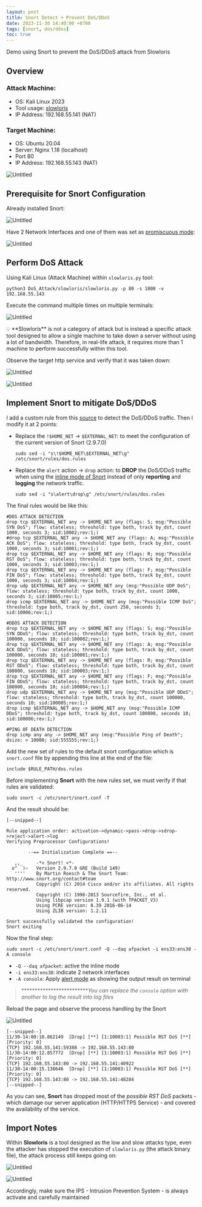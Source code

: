 ```yaml
---
layout: post
title: Snort Detect + Prevent DoS/DDoS
date: 2023-11-30 14:40:00 +0700
tags: [snort, dos/ddos]
toc: true
---
```


<p class="message">Demo using Snort to prevent the DoS/DDoS attack from Slowloris</p>

## Overview

### Attack Machine:

- OS: Kali Linux 2023
- Tool usage: [slowloris](https://github.com/gkbrk/slowloris)
- IP Address: 192.168.55.141 (NAT)

### Target Machine:

- OS: Ubuntu 20.04
- Server: Nginx 1.18 (localhost)
- Port 80
- IP Address: 192.168.55.143 (NAT)

![Untitled](/assets/Snort%20Detect%20+%20Prevent%20DoS%20DDoS/Untitled.png)

## Prerequisite for Snort Configuration

Already installed Snort:

![Untitled](/assets/Snort%20Detect%20+%20Prevent%20DoS%20DDoS/Untitled%201.png)

Have 2 Network Interfaces and one of them was set as [promiscuous mode](https://www.thegeekdiary.com/how-to-configure-interface-in-promiscuous-mode-in-centos-rhel/): 

![Untitled](/assets/Snort%20Detect%20+%20Prevent%20DoS%20DDoS/Untitled%202.png)

## Perform DoS Attack

Using Kali Linux (Attack Machine) within `slowloris.py` tool:

```
python3 DoS_Attack/slowloris/slowloris.py -p 80 -s 1000 -v 192.168.55.143
```

Execute the command multiple times on multiple terminals:

![Untitled](/assets/Snort%20Detect%20+%20Prevent%20DoS%20DDoS/Untitled%203.png)

<aside>
💡 **Slowloris** is not a category of attack but is instead a specific attack tool designed to allow a single machine to take down a server without using a lot of bandwidth. Therefore, in real-life attack, it requires more than 1 machine to perform successfully within this tool.

</aside>

Observe the target http service and verify that it was taken down:

![Untitled](/assets/Snort%20Detect%20+%20Prevent%20DoS%20DDoS/Untitled%204.png)

![Untitled](/assets/Snort%20Detect%20+%20Prevent%20DoS%20DDoS/Untitled%205.png)

## Implement Snort to mitigate DoS/DDoS

I add a custom rule from this [source](https://raw.githubusercontent.com/maj0rmil4d/snort-ddos-mitigation/main/dos.rules) to detect the DoS/DDoS traffic. Then I modify it at 2 points:

- Replace the `!$HOME_NET` → `$EXTERNAL_NET`: to meet the configuration of the current version of Snort (2.9.7.0)
    
    ```
    sudo sed -i "s\!$HOME_NET\$EXTERNAL_NET\g" /etc/snort/rules/dos.rules
    ```
    
- Replace the `alert` action → `drop` action: to **DROP** the DoS/DDoS traffic when using the [inline mode of Snort](https://sublimerobots.com/2016/02/snort-ips-inline-mode-on-ubuntu/) instead of only **reporting** and **logging** the network traffic.
    
    ```
    sudo sed -i "s\alert\drop\g" /etc/snort/rules/dos.rules
    ```
    

The final rules would be like this:

```
#DOS ATTACK DETECTION
drop tcp $EXTERNAL_NET any -> $HOME_NET any (flags: S; msg:"Possible SYN DoS"; flow: stateless; threshold: type both, track by_dst, count 1000, seconds 3; sid:10002;rev:1;)
#drop tcp $EXTERNAL_NET any -> $HOME_NET any (flags: A; msg:"Possible ACK DoS"; flow: stateless; threshold: type both, track by_dst, count 1000, seconds 3; sid:10001;rev:1;)
drop tcp $EXTERNAL_NET any -> $HOME_NET any (flags: R; msg:"Possible RST DoS"; flow: stateless; threshold: type both, track by_dst, count 1000, seconds 3; sid:10003;rev:1;)
drop tcp $EXTERNAL_NET any -> $HOME_NET any (flags: F; msg:"Possible FIN DoS"; flow: stateless; threshold: type both, track by_dst, count 1000, seconds 3; sid:10004;rev:1;)
drop udp $EXTERNAL_NET any -> $HOME_NET any (msg:"Possible UDP DoS"; flow: stateless; threshold: type both, track by_dst, count 1000, seconds 3; sid:10005;rev:1;)
drop icmp $EXTERNAL_NET any -> $HOME_NET any (msg:"Possible ICMP DoS"; threshold: type both, track by_dst, count 250, seconds 3; sid:10006;rev:1;)

#DDOS ATTACK DETECTION
drop tcp $EXTERNAL_NET any -> $HOME_NET any (flags: S; msg:"Possible SYN DDoS"; flow: stateless; threshold: type both, track by_dst, count 100000, seconds 10; sid:100002;rev:1;)
drop tcp $EXTERNAL_NET any -> $HOME_NET any (flags: A; msg:"Possible ACK DDoS"; flow: stateless; threshold: type both, track by_dst, count 100000, seconds 10; sid:100001;rev:1;)
drop tcp $EXTERNAL_NET any -> $HOME_NET any (flags: R; msg:"Possible RST DDoS"; flow: stateless; threshold: type both, track by_dst, count 100000, seconds 10; sid:100003;rev:1;)
drop tcp $EXTERNAL_NET any -> $HOME_NET any (flags: F; msg:"Possible FIN DDoS"; flow: stateless; threshold: type both, track by_dst, count 100000, seconds 10; sid:100004;rev:1;)
drop udp $EXTERNAL_NET any -> $HOME_NET any (msg:"Possible UDP DDoS"; flow: stateless; threshold: type both, track by_dst, count 100000, seconds 10; sid:100005;rev:1;)
drop icmp $EXTERNAL_NET any -> $HOME_NET any (msg:"Possible ICMP DDoS"; threshold: type both, track by_dst, count 100000, seconds 10; sid:100006;rev:1;)

#PING OF DEATH DETECTION
drop icmp any any -> $HOME_NET any (msg:"Possible Ping of Death"; dsize: > 10000; sid:555555;rev:1;)
```

Add the new set of rules to the default snort configuration which is `snort.conf` file by appending this line at the end of the file:

```
include $RULE_PATH/dos.rules
```

Before implementing **Snort** with the new rules set, we must verify if that rules are validated:

```
sudo snort -c /etc/snort/snort.conf -T
```

And the result should be:

```
[--snipped--]

Rule application order: activation->dynamic->pass->drop->sdrop->reject->alert->log
Verifying Preprocessor Configurations!

        --== Initialization Complete ==--

   ,,_     -*> Snort! <*-
  o"  )~   Version 2.9.7.0 GRE (Build 149) 
   ''''    By Martin Roesch & The Snort Team: http://www.snort.org/contact#team
           Copyright (C) 2014 Cisco and/or its affiliates. All rights reserved.
           Copyright (C) 1998-2013 Sourcefire, Inc., et al.
           Using libpcap version 1.9.1 (with TPACKET_V3)
           Using PCRE version: 8.39 2016-06-14
           Using ZLIB version: 1.2.11

Snort successfully validated the configuration!
Snort exiting
```

Now the final step:

```
sudo snort -c /etc/snort/snort.conf -Q --daq afpacket -i ens33:ens38 -A console
```

- `-Q --daq afpacket`: active the inline mode
- `-i ens33:ens38`: indicate 2 network interfaces
- `-A console`: Apply [alert mode](https://linuxhint.com/snort_alerts/) as showing the output result on terminal

> **************************You can replace the `console` option with another to log the result into log files*
> 

Reload the page and observe the process handling by the Snort

![Untitled](/assets/Snort%20Detect%20+%20Prevent%20DoS%20DDoS/Untitled%206.png)

```
[--snipped--]
11/30-14:00:10.862149  [Drop] [**] [1:10003:1] Possible RST DoS [**] [Priority: 0] 
{TCP} 192.168.55.141:59388 -> 192.168.55.143:80
11/30-14:00:12.857772  [Drop] [**] [1:10003:1] Possible RST DoS [**] [Priority: 0] 
{TCP} 192.168.55.143:80 -> 192.168.55.141:40922
11/30-14:00:15.136646  [Drop] [**] [1:10003:1] Possible RST DoS [**] [Priority: 0] 
{TCP} 192.168.55.143:80 -> 192.168.55.141:48284
[--snipped--]
```

As you can see, **Snort** has dropped most of the *possible RST DoS* packets - which damage our server application (HTTP/HTTPS Service) - and covered the availability of the service.

## Import Notes

Within **Slowloris** is a tool designed as the low and slow attacks type, even the attacker has stopped the execution of `slowloris.py` (the attack binary file), the attack process still keeps going on:

![Untitled](/assets/Snort%20Detect%20+%20Prevent%20DoS%20DDoS/Untitled%207.png)

![Untitled](/assets/Snort%20Detect%20+%20Prevent%20DoS%20DDoS/Untitled%208.png)

Accordingly, make sure the IPS - Intrusion Prevention System - is always activate and carefully maintained
